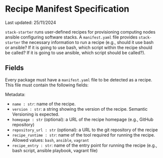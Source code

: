 # Recipe Manifest Specification

Last updated: 25/11/2024

`stack-starter` runs user-defined recipes for provisioning computing nodes ansible configuring software stacks. A `manifest.yaml` file provides `stack-starter` the necessary information to run a recipe (e.g., should it use bash or ansible? If it is going to use bash, which script within the recipe should be called? If it is going to use ansible, which script should be called?).

## Fields

Every package must have a `manifest.yaml` file to be detected as a recipe. This file must contain the following fields:

Metadata: 

- `name : str`: name of the recipe. 
- `version : str`: a string showing the version of the recipe. Semantic Versioning is expected.
- `homepage : str` (optional): a URL of the recipe homepage (e.g., GitHub repository)
- `repository_url : str` (optional): a URL to the git repository of the recipe
- `recipe_runtime : str`: name of the tool required for running the recipe. Allowed values: `bash`, `ansible`, `vagrant`
- `recipe_entry : str`: name of the entry point for running the recipe (e.g., bash script, ansible playbook, vagrant file)
